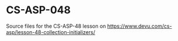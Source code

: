 # CS-ASP-048
Source files for the CS-ASP-48 lesson on https://www.devu.com/cs-asp/lesson-48-collection-initializers/
